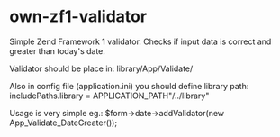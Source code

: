 # own-zf1-validator
Simple Zend Framework 1 validator. Checks if input data is correct and greater than today's date.

Validator should be place in: library/App/Validate/

Also in config file (application.ini) you should define library path:
includePaths.library = APPLICATION_PATH"/../library"

Usage is very simple eg.:
$form->date->addValidator(new App_Validate_DateGreater());
